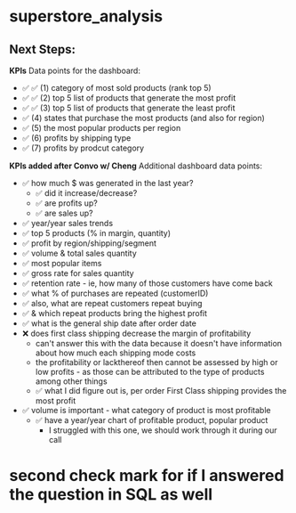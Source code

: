 # superstore_analysis

## Next Steps:

**KPIs**
Data points for the dashboard:
- ✅ ✅ (1) category of most sold products (rank top 5)
- ✅ ✅ (2) top 5 list of products that generate the most profit 
- ✅ ✅ (3) top 5 list of products that generate the least profit
- ✅ (4) states that purchase the most products (and also for region)
- ✅ (5) the most popular products per region
- ✅ (6) profits by shipping type
- ✅ (7) profits by prodcut category

**KPIs added after Convo w/ Cheng**
Additional dashboard data points:
- ✅ how much $ was generated in the last year?
    - ✅ did it increase/decrease?
    - ✅ are profits up?
    - ✅ are sales up?
- ✅ year/year sales trends
- ✅ top 5 products (% in margin, quantity)
- ✅ profit by region/shipping/segment
- ✅ volume & total sales quantity
- ✅ most popular items
- ✅ gross rate for sales quantity
- ✅ retention rate - ie, how many of those customers have come back
- ✅ what % of purchases are repeated (customerID)
- ✅ also, what are repeat customers repeat buying 
- ✅ & which repeat products bring the highest profit
- ✅ what is the general ship date after order date
- ❌ does first class shipping decrease the margin of profitability
    - can't answer this with the data because it doesn't have information about how much each shipping mode costs
    - the profitability or lackthereof then cannot be assessed by high or low profits - as those can be attributed to the type of products among other things
    - ✅ what I did figure out is, per order First Class shipping provides the most profit
- ✅ volume is important - what category of product is most profitable
    - ✅ have a year/year chart of profitable product, popular product
        - I struggled with this one, we should work through it during our call


# second check mark for if I answered the question in SQL as well